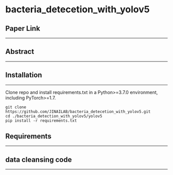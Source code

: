 # bacteria_detecetion_with_yolov5


## Paper Link
- - -





## Abstract
- - -




## Installation
- - -
Clone repo and install requirements.txt in a Python>=3.7.0 environment, including PyTorch>=1.7.
```
git clone https://github.com/JINAILAB/bacteria_detecetion_with_yolov5.git
cd ./bacteria_detection_with_yolov5/yolov5
pip install -r requirements.txt
```




## Requirements
- - - 



## data cleansing code
---



